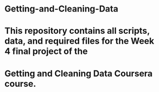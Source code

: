 # Getting-and-Cleaning-Data

# This repository contains all scripts, data, and required files for the Week 4 final project of the
# Getting and Cleaning Data Coursera course.
